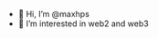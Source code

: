 - 👋 Hi, I’m @maxhps
- 👀 I’m interested in web2 and web3


<!---
maxhps/maxhps is a ✨ special ✨ repository because its `README.md` (this file) appears on your GitHub profile.
You can click the Preview link to take a look at your changes.
--->
